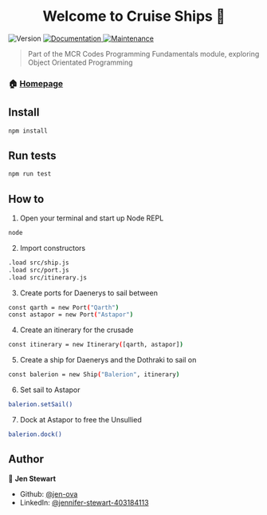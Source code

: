 <h1 align="center">Welcome to Cruise Ships 👋</h1>
<p>
  <img alt="Version" src="https://img.shields.io/badge/version-1.0.0-blue.svg?cacheSeconds=2592000" />
  <a href="https://github.com/jen-ova/cruise-ships#readme" target="_blank">
    <img alt="Documentation" src="https://img.shields.io/badge/documentation-yes-brightgreen.svg" />
  </a>
  <a href="https://github.com/jen-ova/cruise-ships/graphs/commit-activity" target="_blank">
    <img alt="Maintenance" src="https://img.shields.io/badge/Maintained%3F-yes-green.svg" />
  </a>
</p>

> Part of the MCR Codes Programming Fundamentals module, exploring Object Orientated Programming

### 🏠 [Homepage](https://github.com/jen-ova/cruise-ships)

## Install

```sh
npm install
```

## Run tests

```sh
npm run test
```

## How to
1. Open your terminal and start up Node REPL
```sh
node
```

2. Import constructors
```sh
.load src/ship.js
.load src/port.js
.load src/itinerary.js
```

3. Create ports for Daenerys to sail between
```sh
const qarth = new Port("Qarth")
const astapor = new Port("Astapor")
```

4. Create an itinerary for the crusade
```sh
const itinerary = new Itinerary([qarth, astapor])
```

5. Create a ship for Daenerys and the Dothraki to sail on
```sh
const balerion = new Ship("Balerion", itinerary)
```

6. Set sail to Astapor
```sh
balerion.setSail()
```

7. Dock at Astapor to free the Unsullied
```sh
balerion.dock()
```

## Author

👤 **Jen Stewart**

* Github: [@jen-ova](https://github.com/jen-ova)
* LinkedIn: [@jennifer-stewart-403184113](https://linkedin.com/in/jennifer-stewart-403184113)
